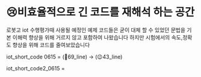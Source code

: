 # 😢비효율적으로 긴 코드를 재해석 하는 공간
로봇고 iot 수행평가때 사용될 예정인 예제 코드들은 굳이 대체 할 수 있었던 문법을
기본 이해력 향상을 위해 거르지 않고 포함하여 나왔습니다
하지만 시험에서의 속도,정확도 향상을 위해 코드를 줄여보았습니다

iot_short_code 0615 = (🤢69_line) -> (😉43_line)


iot_short_code2_0615 = 
